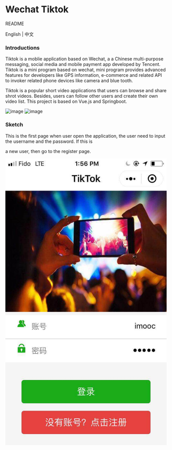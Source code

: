 # Wechat Tiktok  

README 

English | 中文

### Introductions 

Tiktok is a moblie application based on Wechat, a  a Chinese multi-purpose messaging, social media and mobile payment app 
developed by Tencent. Tiktok is a mini program based on wechat, mini program provides advanced features for developers like
GPS information,  e-commerce and related API to invoker related phone devices like camera and blue tooth.

Tiktok is a popular short video applications that users can browse and share shrot videos. Besides, users can follow other users
and create their own video list. This project is based on Vue.js and Springboot. 

![image](https://img.shields.io/appveyor/ci/gruntjs/grunt.svg) ![image](https://img.shields.io/depfu/depfu/example-ruby.svg)

### Sketch

This is the first page when user open the application, the user need to input the username and the password. If this is

a new user, then go to the register page.

![image](https://github.com/ZehuaWang/TikTok/blob/master/pic/91558202183_.pic.jpg)
